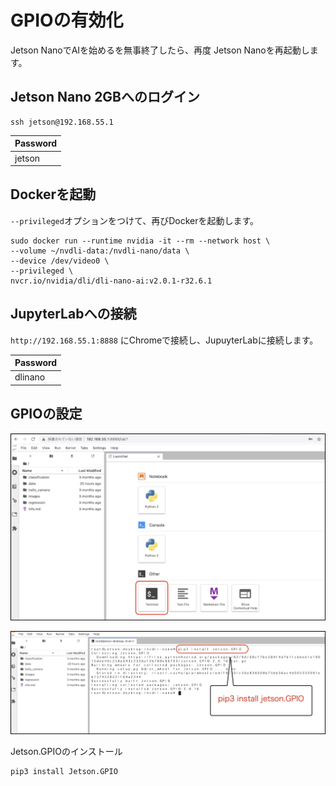 # GPIOの有効化

Jetson NanoでAIを始めるを無事終了したら、再度 Jetson Nanoを再起動します。

## Jetson Nano 2GBへのログイン

```
ssh jetson@192.168.55.1
```

|Password|
|:--|
|jetson|

## Dockerを起動

`--privileged`オプションをつけて、再びDockerを起動します。

```
sudo docker run --runtime nvidia -it --rm --network host \
--volume ~/nvdli-data:/nvdli-nano/data \
--device /dev/video0 \
--privileged \
nvcr.io/nvidia/dli/dli-nano-ai:v2.0.1-r32.6.1
```

## JupyterLabへの接続

`http://192.168.55.1:8888` にChromeで接続し、JupuyterLabに接続します。

|Password|
|:--|
|dlinano|

## GPIOの設定

![](./img/gpio01.jpg)

![](./img/gpio02.jpg)

Jetson.GPIOのインストール

```
pip3 install Jetson.GPIO
```

